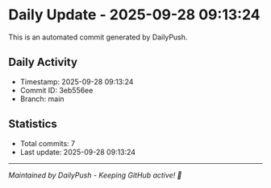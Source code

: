 # Daily Update - 2025-09-28 09:13:24

This is an automated commit generated by DailyPush.

## Daily Activity
- Timestamp: 2025-09-28 09:13:24
- Commit ID: 3eb556ee
- Branch: main

## Statistics
- Total commits: 7
- Last update: 2025-09-28 09:13:24

---
*Maintained by DailyPush - Keeping GitHub active! 🚀*
